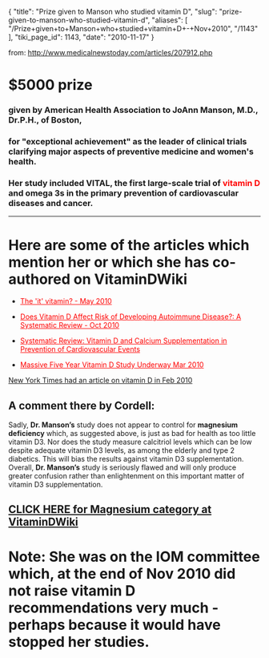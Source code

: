 {
  "title": "Prize given to Manson who studied vitamin D",
  "slug": "prize-given-to-manson-who-studied-vitamin-d",
  "aliases": [
    "/Prize+given+to+Manson+who+studied+vitamin+D+-+Nov+2010",
    "/1143"
  ],
  "tiki_page_id": 1143,
  "date": "2010-11-17"
}

from: http://www.medicalnewstoday.com/articles/207912.php

# $5000 prize

### given by American Health Association to JoAnn Manson, M.D., Dr.P.H., of Boston,

### for "exceptional achievement" as the leader of clinical trials clarifying major aspects of preventive medicine and women's health.

### Her study included VITAL, the first large-scale trial of <span style="color:#F00;">vitamin D</span> and omega 3s in the primary prevention of cardiovascular diseases and cancer.

- - - - 

# Here are some of the articles which mention her or which she has co-authored on VitaminDWiki

* <a href="/posts/the-it-vitamin" style="color: red; text-decoration: underline;" title="This link has an unknown page_id: 378">The 'it' vitamin? - May 2010</a>

* <a href="/posts/does-vitamin-d-affect-risk-of-developing-autoimmune-disease-a-systematic-review" style="color: red; text-decoration: underline;" title="This link has an unknown page_id: 1111">Does Vitamin D Affect Risk of Developing Autoimmune Disease?: A Systematic Review - Oct 2010</a>

* <a href="/posts/systematic-review-vitamin-d-and-calcium-supplementation-in-prevention-of-cardiovascular-events" style="color: red; text-decoration: underline;" title="This link has an unknown page_id: 151">Systematic Review: Vitamin D and Calcium Supplementation in Prevention of Cardiovascular Events</a>

* <a href="/posts/massive-five-year-vitamin-d-study-underway" style="color: red; text-decoration: underline;" title="This link has an unknown page_id: 75">Massive Five Year Vitamin D Study Underway Mar 2010</a>

[New York Times had an article on vitamin D in Feb 2010](http://well.blogs.nytimes.com/2010/02/01/the-miracle-of-vitamin-d-sound-science-or-hype/%20) 

## A comment there by Cordell:

Sadly,  **Dr. Manson’s**  study does not appear to control for  **magnesium deficiency**  which, as suggested above, is just as bad for health as too little vitamin D3. Nor does the study measure calcitriol levels which can be low despite adequate vitamin D3 levels, as among the elderly and type 2 diabetics. This will bias the results against vitamin D3 supplementation. Overall,  **Dr. Manson’s**  study is seriously flawed and will only produce greater confusion rather than enlightenment on this important matter of vitamin D3 supplementation.

## [CLICK HERE for Magnesium category at VitaminDWiki](https://www.VitaminDWiki.com/tiki-browse_categories.php?parentId=54&sort_mode=created_desc)

# Note: She was on the IOM committee which, at the end of Nov 2010 did not raise vitamin D recommendations very much - perhaps because it would have stopped her studies.
